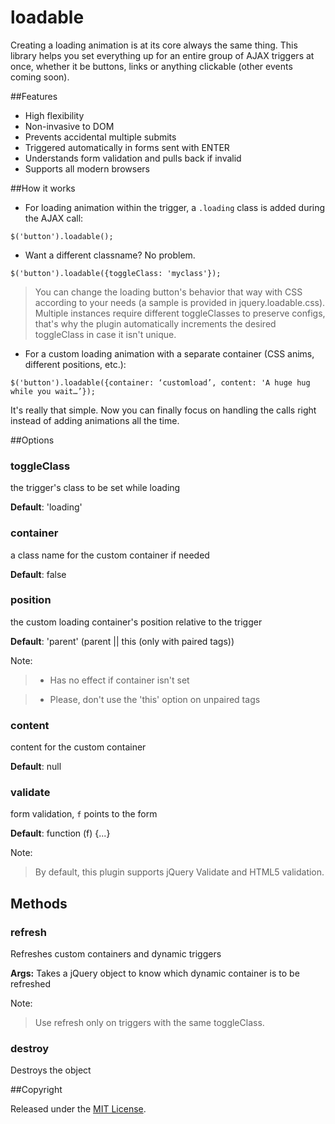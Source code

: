 # loadable

Creating a loading animation is at its core always the same thing. This library helps you set everything up for an entire group of AJAX triggers at once, whether it be buttons, links or anything clickable (other events coming soon).

##Features

- High flexibility
- Non-invasive to DOM
- Prevents accidental multiple submits
- Triggered automatically in forms sent with ENTER
- Understands form validation and pulls back if invalid
- Supports all modern browsers

##How it works

- For loading animation within the trigger, a `.loading` class is added during the AJAX call:

`$('button').loadable();`

- Want a different classname? No problem.

`$('button').loadable({toggleClass: 'myclass'});`

> You can change the loading button's behavior that way with CSS according to your needs (a sample is provided in jquery.loadable.css). Multiple instances require different toggleClasses to preserve configs, that's why the plugin automatically increments the desired toggleClass in case it isn't unique.

- For a custom loading animation with a separate container (CSS anims, different positions, etc.):

`$('button').loadable({container: ‘customload’, content: 'A huge hug while you wait…’});`

It's really that simple. Now you can finally focus on handling the calls right instead of adding animations all the time.

##Options

### toggleClass
the trigger's class to be set while loading

**Default**: 'loading'

### container
a class name for the custom container if needed

**Default**: false

### position
the custom loading container's position relative to the trigger

**Default**: 'parent' (parent || this (only with paired tags))

Note:
> - Has no effect if container isn't set

> - Please, don't use the 'this' option on unpaired tags

### content
content for the custom container

**Default**: null

### validate
form validation, `f` points to the form

**Default**: function (f) {...}


Note:
> By default, this plugin supports jQuery Validate and HTML5 validation. 

## Methods

### refresh
Refreshes custom containers and dynamic triggers

**Args:** Takes a jQuery object to know which dynamic container is to be refreshed

Note:
> Use refresh only on triggers with the same toggleClass.

### destroy
Destroys the object

##Copyright

Released under the [MIT License](http://opensource.org/licenses/MIT).

